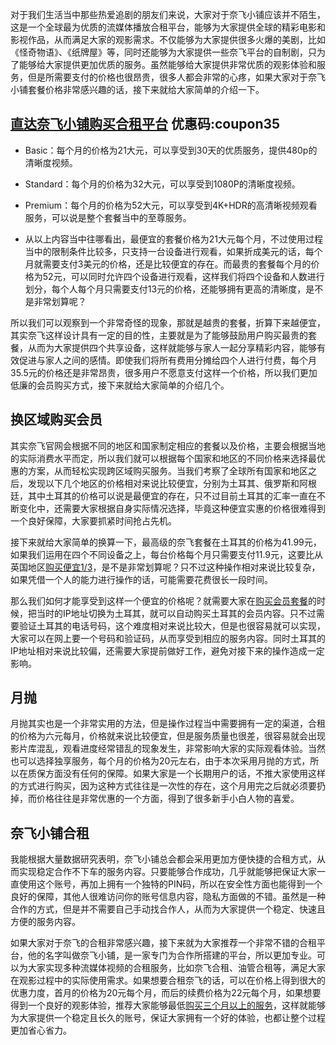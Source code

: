 对于我们生活当中那些热爱追剧的朋友们来说，大家对于奈飞小铺应该并不陌生，这是一个全球最为优质的流媒体播放合租平台，能够为大家提供全球的精彩电影和影视作品，从而满足大家的观影需求。不仅能够为大家提供很多火爆的美剧，比如《怪奇物语》、《纸牌屋》等，同时还能够为大家提供一些奈飞平台的自制剧，只为了能够给大家提供更加优质的服务。虽然能够给大家提供非常优质的观影体验和服务，但是所需要支付的价格也很昂贵，很多人都会非常的心疼，如果大家对于奈飞小铺套餐价格非常感兴趣的话，接下来就给大家简单的介绍一下。
## [直达奈飞小铺购买合租平台](https://ihezu.fans/cWTk6p) 优惠码:coupon35

- Basic：每个月的价格为21大元，可以享受到30天的优质服务，提供480p的清晰度视频。
    
- Standard：每个月的价格为32大元，可以享受到1080P的清晰度视频。
    
- Premium：每个月的价格为52大元，可以享受到4K+HDR的高清晰视频观看服务，可以说是整个套餐当中的至尊服务。
- 从以上内容当中往哪看出，最便宜的套餐价格为21大元每个月，不过使用过程当中的限制条件比较多，只支持一台设备进行观看，如果折成美元的话，每个月就需要支付3美元的价格，还是比较便宜的存在。而最贵的套餐每个月的价格为52元，可以同时允许四个设备进行观看，这样我们将四个设备和人数进行划分，每个人每个月只需要支付13元的价格，还能够拥有更高的清晰度，是不是非常划算呢？

所以我们可以观察到一个非常奇怪的现象，那就是越贵的套餐，折算下来越便宜，其实奈飞这样设计具有一定的目的性，主要就是为了能够鼓励用户购买最贵的套餐，从而为大家提供四个共享设备，这样就能够与家人一起分享精彩内容，能够有效促进与家人之间的感情。即使我们将所有费用分摊给四个人进行付费，每个月35.5元的价格还是非常昂贵，很多用户不愿意支付这样一个价格，所以我们更加低廉的会员购买方式，接下来就给大家简单的介绍几个。

## 换区域购买会员

其实奈飞官网会根据不同的地区和国家制定相应的套餐以及价格，主要会根据当地的实际消费水平而定，所以我们就可以根据每个国家和地区的不同价格来选择最优惠的方案，从而轻松实现跨区域购买服务。当我们考察了全球所有国家和地区之后，发现以下几个地区的价格相对来说比较便宜，分别为土耳其、俄罗斯和阿根廷，其中土耳其的价格可以说是最便宜的存在，只不过目前土耳其的汇率一直在不断变化中，还需要大家根据自身实际情况选择，毕竟这种便宜实惠的价格很难得到一个良好保障，大家要抓紧时间抢占先机。

接下来就给大家简单的换算一下，最高级的奈飞套餐在土耳其的价格为41.99元，如果我们运用在四个不同设备之上，每台价格每个月只需要支付11.9元，这要比从英国地区[购买便宜1/3](https://ihezu.fans/cWTk6p)，是不是非常划算呢？只不过这种操作相对来说比较复杂，如果凭借一个人的能力进行操作的话，可能需要花费很长一段时间。

那么我们如何才能享受到这样一个便宜的价格呢？就需要大家在[购买会员套餐](https://ihezu.fans/cWTk6p)的时候，把当时的IP地址切换为土耳其，就可以自动购买土耳其的会员内容。只不过需要验证土耳其的电话号码，这个难度相对来说比较大，但是也很容易就可以实现，大家可以在网上要一个号码和验证码，从而享受到相应的服务内容。同时土耳其的IP地址相对来说比较偏，还需要大家提前做好工作，避免对接下来的操作造成一定影响。

## 月抛

月抛其实也是一个非常实用的方法，但是操作过程当中需要拥有一定的渠道，合租的价格为六元每月，价格就来说比较便宜，但是服务质量也很差，很容易就会出现影片库混乱，观看进度经常错乱的现象发生，非常影响大家的实际观看体验。当然也可以选择独享服务，每个月的价格为20元左右，由于本次采用月抛的方式，所以在质保方面没有任何的保障。如果大家是一个长期用户的话，不推大家使用这样的方式进行购买，因为这种方式往往是一次性的存在，这个月用完之后就必须要扔掉，而价格往往是非常优惠的一个方面，得到了很多新手小白人物的喜爱。

## 奈飞小铺合租

我能根据大量数据研究表明，奈飞小铺总会都会采用更加方便快捷的合租方式，从而实现稳定合作不下车的服务内容。只要能够合作成功，几乎就能够把保证大家一直使用这个账号，再加上拥有一个独特的PIN码，所以在安全性方面也能得到一个良好的保障，其他人很难访问你的账号信息内容，隐私方面做的不错。虽然是一种合作的方式，但是并不需要自己手动找合作人，从而为大家提供一个稳定、快速且方便的服务内容。

如果大家对于奈飞的合租非常感兴趣，接下来就为大家推荐一个非常不错的合租平台，他的名字叫做奈飞小铺，是一家专门为合作所搭建的平台，所以更加专业。可以为大家实现多种流媒体视频的合租服务，比如奈飞合租、油管合租等，满足大家在观影过程中的实际使用需求。如果想要合租奈飞的话，可以在价格上得到很大的优惠力度，首月的价格为20元每个月，而后的续费价格为22元每个月，如果想要得到一个良好的观影体验，推荐大家能够最低[购买三个月以上的服务](https://ihezu.fans/cWTk6p)，这样就能够为大家提供一个稳定且长久的账号，保证大家拥有一个好的体验，也都让整个过程更加省心省力。
